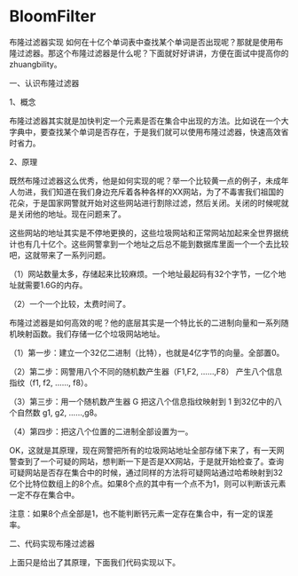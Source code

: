 # BloomFilter
布隆过滤器实现
如何在十亿个单词表中查找某个单词是否出现呢？那就是使用布隆过滤器。那这个布隆过滤器是什么呢？下面就好好讲讲，方便在面试中提高你的zhuangbility。

一、认识布隆过滤器

1、概念

布隆过滤器其实就是加快判定一个元素是否在集合中出现的方法。比如说在一个大字典中，要查找某个单词是否存在，于是我们就可以使用布隆过滤器，快速高效省时省力。

2、原理

既然布隆过滤器这么优秀，他是如何实现的呢？举一个比较黄一点的例子，未成年人勿进，我们知道在我们身边充斥着各种各样的XX网站，为了不毒害我们祖国的花朵，于是国家网警就开始对这些网站进行割除过滤，然后关闭。关闭的时候呢就是关闭他的地址。现在问题来了。

这些网站的地址其实是不停地更换的，这些垃圾网站和正常网站加起来全世界据统计也有几十亿个。这些网警拿到一个地址之后总不能到数据库里面一个一个去比较吧，这就带来了一系列问题。

（1）网站数量太多，存储起来比较麻烦。一个地址最起码有32个字节，一亿个地址就需要1.6G的内存。

（2）一个一个比较，太费时间了。

布隆过滤器是如何高效的呢？他的底层其实是一个特比长的二进制向量和一系列随机映射函数。我们存储一亿个垃圾网站地址。

（1）第一步：建立一个32亿二进制（比特），也就是4亿字节的向量。全部置0。

（2）第二步：网警用八个不同的随机数产生器（F1,F2, ……,F8） 产生八个信息指纹（f1, f2, ……, f8）。

（3）第三步：用一个随机数产生器 G 把这八个信息指纹映射到 1 到32亿中的八个自然数 g1, g2, ……,g8。

（4）第四步：把这八个位置的二进制全部设置为一。


OK，这就是其原理，现在网警把所有的垃圾网站地址全部存储下来了，有一天网警查到了一个可疑的网站，想判断一下是否是XX网站，于是就开始检查了。查询可疑网站是否存在集合中的时候，通过同样的方法将可疑网站通过哈希映射到32亿个比特位数组上的8个点。如果8个点的其中有一个点不为1，则可以判断该元素一定不存在集合中。

注意：如果8个点全部是1，也不能判断钙元素一定存在集合中，有一定的误差率。

二、代码实现布隆过滤器

上面只是给出了其原理，下面我们代码实现以下。

